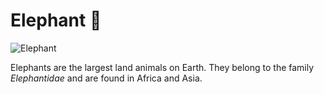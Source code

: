 # Elephant 🐘  
![Elephant](https://upload.wikimedia.org/wikipedia/commons/3/37/African_Bush_Elephant.jpg)  

Elephants are the largest land animals on Earth. They belong to the family *Elephantidae* and are found in Africa and Asia.
